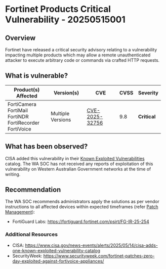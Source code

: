 # Fortinet Products Critical Vulnerability - 20250515001

## Overview

Fortinet have released a critical security advisory relating to a vulnerability impacting multiple products which may allow a remote unauthenticated attacker to execute arbitrary code or commands via crafted HTTP requests.

## What is vulnerable?

| Product(s) Affected | Version(s) | CVE | CVSS | Severity |
| ------------------- | ---------- | --- | ---- | -------- |
| FortiCamera <br> FortiMail <br> FortiNDR <br> FortiRecorder <br> FortiVoice | Multiple Versions | [CVE-2025-32756](https://nvd.nist.gov/vuln/detail/CVE-2025-32756) | 9.8 | **Critical** |


## What has been observed?

CISA added this vulnerability in their [Known Exploited Vulnerabilities](https://www.cisa.gov/known-exploited-vulnerabilities-catalog) catalog.
The WA SOC has not received any reports of exploitation of this vulnerability on Western Australian Government networks at the time of writing.

## Recommendation

The WA SOC recommends administrators apply the solutions as per vendor instructions to all affected devices within expected timeframes (refer [Patch Management](../guidelines/patch-management.md)):

- FortiGuard Labs: <https://fortiguard.fortinet.com/psirt/FG-IR-25-254>

### Additional Resources

- CISA: <https://www.cisa.gov/news-events/alerts/2025/05/14/cisa-adds-one-known-exploited-vulnerability-catalog> 
- SecurityWeek: <https://www.securityweek.com/fortinet-patches-zero-day-exploited-against-fortivoice-appliances/> 
